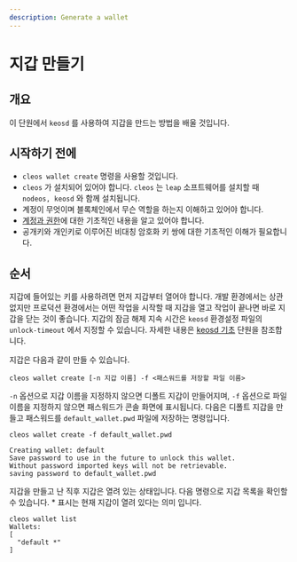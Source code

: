 ```yaml
---
description: Generate a wallet
---
```


# 지갑 만들기

## 개요

이 단원에서 `keosd` 를 사용하여 지갑을 만드는 방법을 배울 것입니다.

## 시작하기 전에

* `cleos wallet create` 명령을 사용할 것입니다.
* `cleos` 가 설치되어 있어야 합니다. `cleos` 는 `leap` 소프트웨어를 설치할 때 `nodeos, keosd` 와 함께 설치됩니다.
* 계정이 무엇이며 블록체인에서 무슨 역할을 하는지 이해하고 있어야 합니다.
* [계정과 권한](basic-accounts-and-permissions.md)에 대한 기초적인 내용을 알고 있어야 합니다.
* 공개키와 개인키로 이루어진 비대칭 암호화 키 쌍에 대한 기초적인 이해가 필요합니다.

## 순서

지갑에 들어있는 키를 사용하려면 먼저 지갑부터 열어야 합니다. 개발 환경에서는 상관없지만 프로덕션 환경에서는 어떤 작업을 시작할 때 지갑을 열고 작업이 끝나면 바로 지갑을 닫는 것이 좋습니다. 지갑의 잠금 해제 지속 시간은 `keosd` 환경설정 파일의 `unlock-timeout` 에서 지정할 수 있습니다. 자세한 내용은 [keosd 기초](basic-keosd.md) 단원을 참조합니다.

지갑은 다음과 같이 만들 수 있습니다.

```
cleos wallet create [-n 지갑 이름] -f <패스워드를 저장할 파일 이름>
```

`-n` 옵션으로 지갑 이름을 지정하지 않으면 디폴트 지갑이 만들어지며, `-f` 옵션으로 파일 이름을 지정하지 않으면 패스워드가 콘솔 화면에 표시됩니다. 다음은 디폴트 지갑을 만들고 패스워드를 `default_wallet.pwd` 파일에 저장하는 명령입니다.

```
cleos wallet create -f default_wallet.pwd

Creating wallet: default
Save password to use in the future to unlock this wallet.
Without password imported keys will not be retrievable.
saving password to default_wallet.pwd
```

지갑을 만들고 난 직후 지갑은 열려 있는 상태입니다. 다음 명령으로 지갑 목록을 확인할 수 있습니다. \* 표시는 현재 지갑이 열려 있다는 의미 입니다.

```
cleos wallet list
Wallets:
[
  "default *"
]
```

